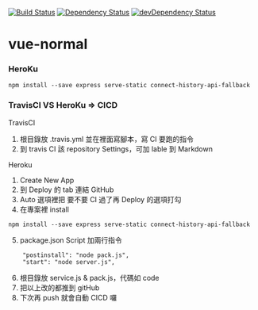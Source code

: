 [![Build Status](https://travis-ci.org/wan-zhen/vue-test.svg?branch=master)](https://travis-ci.org/wan-zhen/vue-test) [![Dependency Status](https://david-dm.org/wan-zhen/vue-test.svg)](https://david-dm.org/wan-zhen/vue-test) [![devDependency Status](https://david-dm.org/wan-zhen/vue-test/dev-status.svg)](https://david-dm.org/wan-zhen/vue-test?type=dev)

# vue-normal


### HeroKu

```
npm install --save express serve-static connect-history-api-fallback
```

### TravisCI VS HeroKu => CICD

TravisCI

1. 根目錄放 .travis.yml 並在裡面寫腳本，寫 CI 要跑的指令
2. 到 travis CI 該 repository Settings，可加 lable 到 Markdown

Heroku

1. Create New App
2. 到 Deploy 的 tab 連結 GitHub
3. Auto 選項裡把 要不要 CI 過了再 Deploy 的選項打勾
4. 在專案裡 install

```
npm install --save express serve-static connect-history-api-fallback
```

5. package.json Script 加兩行指令

```
    "postinstall": "node pack.js",
    "start": "node server.js",
```

6. 根目錄放 service.js & pack.js，代碼如 code
7. 把以上改的都推到 gitHub
8. 下次再 push 就會自動 CICD 囉
